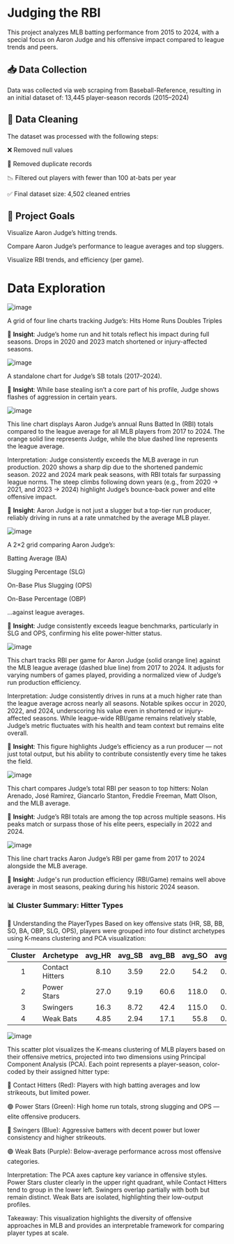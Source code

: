 # Judging the RBI
This project analyzes MLB batting performance from 2015 to 2024, with a special focus on Aaron Judge and his offensive impact compared to league trends and peers.
## 📥 Data Collection
Data was collected via web scraping from Baseball-Reference, resulting in an initial dataset of:
13,445 player-season records (2015–2024)
## 🧹 Data Cleaning
The dataset was processed with the following steps:

❌ Removed null values

🔁 Removed duplicate records

📉 Filtered out players with fewer than 100 at-bats per year

✅ Final dataset size: 4,502 cleaned entries

## 🎯 Project Goals
Visualize Aaron Judge’s hitting trends.

Compare Aaron Judge’s performance to league averages and top sluggers.

Visualize RBI trends, and efficiency (per game).

# Data Exploration
![image](https://github.com/user-attachments/assets/a5d149a8-a4fd-499b-b5d9-439c0a88363f)

A grid of four line charts tracking Judge’s:
Hits
Home Runs
Doubles
Triples

📌 __Insight__: Judge’s home run and hit totals reflect his impact during full seasons. Drops in 2020 and 2023 match shortened or injury-affected seasons.

![image](https://github.com/user-attachments/assets/61b85c7a-117c-4dc1-b855-b0db4a5eff2d)

A standalone chart for Judge’s SB totals (2017–2024).

📌 __Insight__: While base stealing isn’t a core part of his profile, Judge shows flashes of aggression in certain years.

![image](https://github.com/user-attachments/assets/d251f3bf-f4ca-4e81-a33b-76f6ccf912d3)

This line chart displays Aaron Judge’s annual Runs Batted In (RBI) totals compared to the league average for all MLB players from 2017 to 2024. The orange solid line represents Judge, while the blue dashed line represents the league average.

Interpretation:
Judge consistently exceeds the MLB average in run production.
2020 shows a sharp dip due to the shortened pandemic season.
2022 and 2024 mark peak seasons, with RBI totals far surpassing league norms.
The steep climbs following down years (e.g., from 2020 → 2021, and 2023 → 2024) highlight Judge’s bounce-back power and elite offensive impact.

📌 __Insight__: Aaron Judge is not just a slugger but a top-tier run producer, reliably driving in runs at a rate unmatched by the average MLB player.

![image](https://github.com/user-attachments/assets/668faa85-b29c-4d0b-8eff-e3530ccc024e)

A 2×2 grid comparing Aaron Judge’s:

Batting Average (BA)

Slugging Percentage (SLG)

On-Base Plus Slugging (OPS)

On-Base Percentage (OBP)

...against league averages.

📌 __Insight__: Judge consistently exceeds league benchmarks, particularly in SLG and OPS, confirming his elite power-hitter status.

![image](https://github.com/user-attachments/assets/56cf0bbc-5a24-436a-abc5-a5597e25e2c4)

This chart tracks RBI per game for Aaron Judge (solid orange line) against the MLB league average (dashed blue line) from 2017 to 2024. It adjusts for varying numbers of games played, providing a normalized view of Judge’s run production efficiency.

Interpretation:
Judge consistently drives in runs at a much higher rate than the league average across nearly all seasons.
Notable spikes occur in 2020, 2022, and 2024, underscoring his value even in shortened or injury-affected seasons.
While league-wide RBI/game remains relatively stable, Judge’s metric fluctuates with his health and team context but remains elite overall.

📌 __Insight__: This figure highlights Judge’s efficiency as a run producer — not just total output, but his ability to contribute consistently every time he takes the field.

![image](https://github.com/user-attachments/assets/d3eb040e-1fa5-430a-9eaf-e8d12932eedc)

This chart compares Judge’s total RBI per season to top hitters: Nolan Arenado, José Ramírez, Giancarlo Stanton, Freddie Freeman, Matt Olson, and the MLB average.

📌 __Insight__: Judge’s RBI totals are among the top across multiple seasons. His peaks match or surpass those of his elite peers, especially in 2022 and 2024.

![image](https://github.com/user-attachments/assets/a84fb6bb-032e-47dc-8ab0-d7a1acbab156)

This line chart tracks Aaron Judge’s RBI per game from 2017 to 2024 alongside the MLB average.

📌 __Insight__: Judge's run production efficiency (RBI/Game) remains well above average in most seasons, peaking during his historic 2024 season.

### 📊 Cluster Summary: Hitter Types
🧠 Understanding the PlayerTypes
Based on key offensive stats (HR, SB, BB, SO, BA, OBP, SLG, OPS), players were grouped into four distinct archetypes using K-means clustering and PCA visualization:

| Cluster | Archetype        | avg_HR | avg_SB | avg_BB | avg_SO | avg_BA | avg_OBP | avg_SLG | avg_OPS |
|:-------:|:------------------|--------:|--------:|--------:|--------:|--------:|---------:|---------:|---------:|
| 1       | Contact Hitters   | 8.10   | 3.59   | 22.0   | 54.2   | 0.268  | 0.334   | 0.434   | 0.768   |
| 2       | Power Stars       | 27.0   | 9.19   | 60.6   | 118.0  | 0.281  | 0.363   | 0.512   | 0.875   |
| 3       | Swingers          | 16.3   | 8.72   | 42.4   | 115.0  | 0.246  | 0.316   | 0.414   | 0.730   |
| 4       | Weak Bats         | 4.85   | 2.94   | 17.1   | 55.8   | 0.213  | 0.278   | 0.331   | 0.609   |

![image](https://github.com/user-attachments/assets/7ea022f0-721f-4cbd-81c8-a3b3caef13d3)

This scatter plot visualizes the K-means clustering of MLB players based on their offensive metrics, projected into two dimensions using Principal Component Analysis (PCA). Each point represents a player-season, color-coded by their assigned hitter type:

🔴 Contact Hitters (Red): Players with high batting averages and low strikeouts, but limited power.

🟢 Power Stars (Green): High home run totals, strong slugging and OPS — elite offensive producers.

🔵 Swingers (Blue): Aggressive batters with decent power but lower consistency and higher strikeouts.

🟣 Weak Bats (Purple): Below-average performance across most offensive categories.

Interpretation:
The PCA axes capture key variance in offensive styles. Power Stars cluster clearly in the upper right quadrant, while Contact Hitters tend to group in the lower left. Swingers overlap partially with both but remain distinct. Weak Bats are isolated, highlighting their low-output profiles.

Takeaway:
This visualization highlights the diversity of offensive approaches in MLB and provides an interpretable framework for comparing player types at scale.
